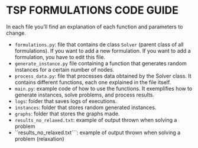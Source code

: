 # TSP FORMULATIONS CODE GUIDE
In each file you'll find an explanation of each function and parameters to change.

- ```formulations.py```: file that contains de class ```Solver``` (parent class of all formulations). If you want to add a new formulation. If you want to add a formulation, you have to edit this file.
- ```generate_instance.py``` file containing a function that generates random instances for a certain number of nodes.
- ```process_data.py```: file that processes data obtained by the Solver class. It contains different functions, each one explained in the file itself.
- ```main.py```: example code of how to use the functions. It exemplifies how to generate instances, solve problems, and process results.
- ```logs```: folder that saves logs of executions.
- ```ìnstances```: folder that stores random generated instances.
- ```graphs```: folder that stores the graphs made.
- ```results_no_relaxed.txt```: example of output thrown when solving a problem
- ``results_no_relaxed.txt```: example of output thrown when solving a problem (relaxation)
